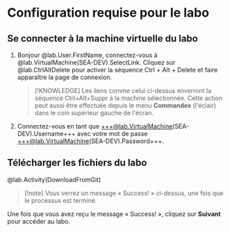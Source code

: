 # Configuration requise pour le labo

## Se connecter à la machine virtuelle du labo


1. Bonjour @lab.User.FirstName, connectez-vous à @lab.VirtualMachine(SEA-DEV).SelectLink. Cliquez sur @lab.CtrlAltDelete pour activer la séquence Ctrl + Alt + Delete et faire apparaître la page de connexion.

    >[!KNOWLEDGE] Les liens comme celui ci-dessus enverront la séquence Ctrl+Alt+Suppr à la machine sélectionnée. Cette action peut aussi être effectuée depuis le menu **Commandes** (l'éclair) dans le coin supérieur gauche de l'écran.

1. Connectez-vous en tant que +++@lab.VirtualMachine(SEA-DEV).Username+++ avec votre mot de passe +++@lab.VirtualMachine(SEA-DEV).Password+++.

## Télécharger les fichiers du labo

@lab.Activity(DownloadFromGit)

>[!note] Vous verrez un message « Success! » ci-dessus, une fois que le processus est terminé.

Une fois que vous avez reçu le message « Success! », cliquez sur **Suivant** pour accéder au labo.
